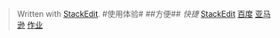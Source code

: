 


> Written with [StackEdit](https://stackedit.io/).
> #使用体验#
> ##方便##
> *快捷*
[StackEdit](https://stackedit.io/)
[百度](http://www.baidu.com/)
[亚马逊](http://www.amazon.cn/)
[作业](https://stackedit.io/editor)
